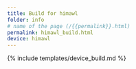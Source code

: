 ```yaml
---
title: Build for himawl
folder: info
# name of the page (/{{permalink}}.html)
permalink: himawl_build.html
device: himawl
---
```

{% include templates/device_build.md %}
